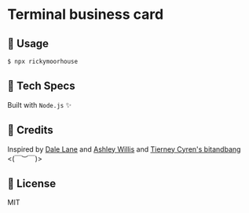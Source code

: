 # Terminal business card

## 🚀 Usage

```bash
$ npx rickymoorhouse
```

## 🧪 Tech Specs

Built with `Node.js` ✨

## 🔌 Credits

Inspired by [Dale Lane](https://dalelane.co.uk/blog/?p=5570) and [Ashley Willis](https://ashley.dev/posts/turning-feedback-into-features/) and [Tierney Cyren's bitandbang](https://github.com/bnb/bitandbang) <(￣︶￣)>

## 📄 License

MIT
